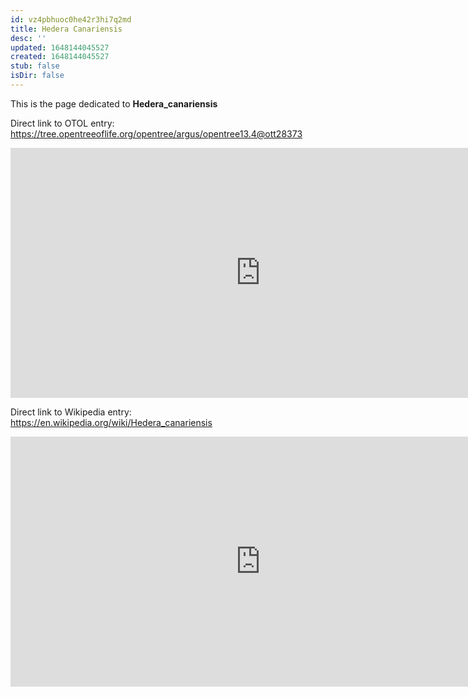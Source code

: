```yaml
---
id: vz4pbhuoc0he42r3hi7q2md
title: Hedera Canariensis
desc: ''
updated: 1648144045527
created: 1648144045527
stub: false
isDir: false
---
```

This is the page dedicated to **Hedera_canariensis**


Direct link to OTOL entry: https://tree.opentreeoflife.org/opentree/argus/opentree13.4@ott28373



<html>
    <body>
    <iframe src="https://tree.opentreeoflife.org/opentree/argus/opentree13.4@ott28373"
    width="800" height="400" frameborder="0" allowfullscreen> </iframe>
    </body>
</html>
    


Direct link to Wikipedia entry: https://en.wikipedia.org/wiki/Hedera_canariensis



<html>
    <body>
    <iframe src="https://en.wikipedia.org/wiki/Hedera_canariensis"
    width="800" height="400" frameborder="0" allowfullscreen> </iframe>
    </body>
</html>
    
